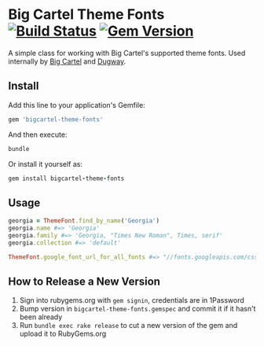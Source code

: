 # Big Cartel Theme Fonts [![Build Status](https://travis-ci.org/bigcartel/bigcartel-theme-fonts.png?branch=master)](https://travis-ci.org/bigcartel/bigcartel-theme-fonts) [![Gem Version](https://badge.fury.io/rb/bigcartel-theme-fonts.png)](http://badge.fury.io/rb/bigcartel-theme-fonts)

A simple class for working with Big Cartel's supported theme fonts. Used internally by [Big Cartel](http://bigcartel.com) and [Dugway](https://github.com/bigcartel/dugway).

## Install

Add this line to your application's Gemfile:

```ruby
gem 'bigcartel-theme-fonts'
```

And then execute:

```ruby
bundle
```

Or install it yourself as:

```ruby
gem install bigcartel-theme-fonts
```

## Usage

```ruby
georgia = ThemeFont.find_by_name('Georgia')
georgia.name #=> 'Georgia'
georgia.family #=> 'Georgia, "Times New Roman", Times, serif'
georgia.collection #=> 'default'
```

```ruby
ThemeFont.google_font_url_for_all_fonts #=> "//fonts.googleapis.com/css?family=One|Two"
```

## How to Release a New Version

1. Sign into rubygems.org with `gem signin`, credentials are in 1Password
2. Bump version in `bigcartel-theme-fonts.gemspec` and commit it if it hasn't been already
3. Run `bundle exec rake release` to cut a new version of the gem and upload it to RubyGems.org
